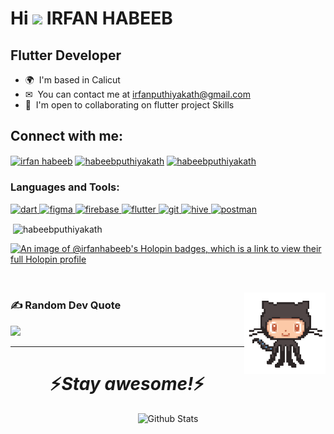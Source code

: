 Hi ![](https://user-images.githubusercontent.com/18350557/176309783-0785949b-9127-417c-8b55-ab5a4333674e.gif) IRFAN HABEEB  
===========================================================================================================================================

Flutter  Developer  
-------------

*   🌍  I'm based in Calicut
*   ✉  You can contact me  at [irfanputhiyakath@gmail.com](mailto:irfanputhiyakath@gmail.com)
*   🤝  I'm open to collaborating on flutter project Skills<p align=" left">
 
<h2 align="left">Connect with me:</h2>
<p align="left">
<a href="https://linkedin.com/in/irfan habeeb" target="blank"><img align="center" src="https://raw.githubusercontent.com/rahuldkjain/github-profile-readme-generator/master/src/images/icons/Social/linked-in-alt.svg" alt="irfan habeeb" height="30" width="40" /></a>
<a href="https://www.hackerrank.com/habeebputhiyakath" target="blank"><img align="center" src="https://raw.githubusercontent.com/rahuldkjain/github-profile-readme-generator/master/src/images/icons/Social/hackerrank.svg" alt="habeebputhiyakath" height="30" width="40" /></a>
<a href="https://www.leetcode.com/habeebputhiyakat" target="blank"><img align="center" src="https://raw.githubusercontent.com/rahuldkjain/github-profile-readme-generator/master/src/images/icons/Social/leet-code.svg" alt="habeebputhiyakath" height="30" width="40" /></a>
</p>


<h3 align="left">Languages and Tools:</h3>
<p align="left"> <a href="https://dart.dev" target="_blank" rel="noreferrer"> <img src="https://www.vectorlogo.zone/logos/dartlang/dartlang-icon.svg" alt="dart" width="40" height="40"/> </a> <a href="https://www.figma.com/" target="_blank" rel="noreferrer"> <img src="https://www.vectorlogo.zone/logos/figma/figma-icon.svg" alt="figma" width="40" height="40"/> </a> <a href="https://firebase.google.com/" target="_blank" rel="noreferrer"> <img src="https://www.vectorlogo.zone/logos/firebase/firebase-icon.svg" alt="firebase" width="40" height="40"/> </a> <a href="https://flutter.dev" target="_blank" rel="noreferrer"> <img src="https://www.vectorlogo.zone/logos/flutterio/flutterio-icon.svg" alt="flutter" width="40" height="40"/> </a> <a href="https://git-scm.com/" target="_blank" rel="noreferrer"> <img src="https://www.vectorlogo.zone/logos/git-scm/git-scm-icon.svg" alt="git" width="40" height="40"/> </a> <a href="https://hive.apache.org/" target="_blank" rel="noreferrer"> <img src="https://www.vectorlogo.zone/logos/apache_hive/apache_hive-icon.svg" alt="hive" width="40" height="40"/> </a> <a href="https://postman.com" target="_blank" rel="noreferrer"> <img src="https://www.vectorlogo.zone/logos/getpostman/getpostman-icon.svg" alt="postman" width="40" height="40"/> </a> </p>




<p>&nbsp;<img align="center" src="https://github-readme-stats.vercel.app/api?username=habeebputhiyakath&show_icons=true&locale=en" alt="habeebputhiyakath" /></p>

[![An image of @irfanhabeeb's Holopin badges, which is a link to view their full Holopin profile](https://holopin.me/irfanhabeeb)](https://holopin.io/@irfanhabeeb)



<p><img align="center" src="https://github-readme-streak-stats.herokuapp.com/?user=habeebputhiyakath&" alt="" /></p>
<img align='right' src="https://raw.githubusercontent.com/iCharlesZ/FigureBed/master/img/octocat.gif" width="130">

### ✍️ Random Dev Quote
![](https://quotes-github-readme.vercel.app/api?type=horizontal&theme=radical)

---
<h1 align='center'>⚡️<i>Stay awesome!</i>⚡️</h1>

<p align="center">
        <img src="https://raw.githubusercontent.com/mayhemantt/mayhemantt/Update/svg/Bottom.svg" alt="Github Stats" />
</p>

